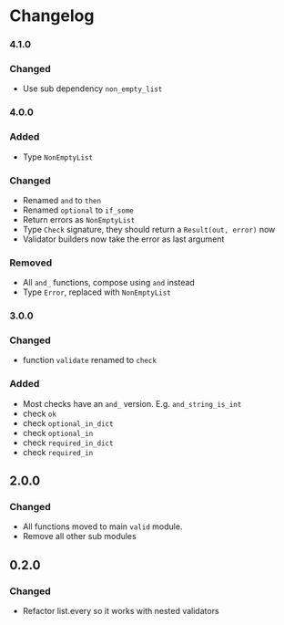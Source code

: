 # Changelog

### 4.1.0

### Changed

- Use sub dependency `non_empty_list`

### 4.0.0

### Added

- Type `NonEmptyList`

### Changed

- Renamed `and` to `then`
- Renamed `optional` to `if_some`
- Return errors as `NonEmptyList`
- Type `Check` signature, they should return a `Result(out, error)` now
- Validator builders now take the error as last argument

### Removed

- All `and_` functions, compose using `and` instead
- Type `Error`, replaced with `NonEmptyList`

### 3.0.0

### Changed

- function `validate` renamed to `check`

### Added

- Most checks have an `and_` version. E.g. `and_string_is_int`
- check `ok`
- check `optional_in_dict`
- check `optional_in`
- check `required_in_dict`
- check `required_in`

## 2.0.0

### Changed

- All functions moved to main `valid` module.
- Remove all other sub modules

## 0.2.0

### Changed

- Refactor list.every so it works with nested validators
